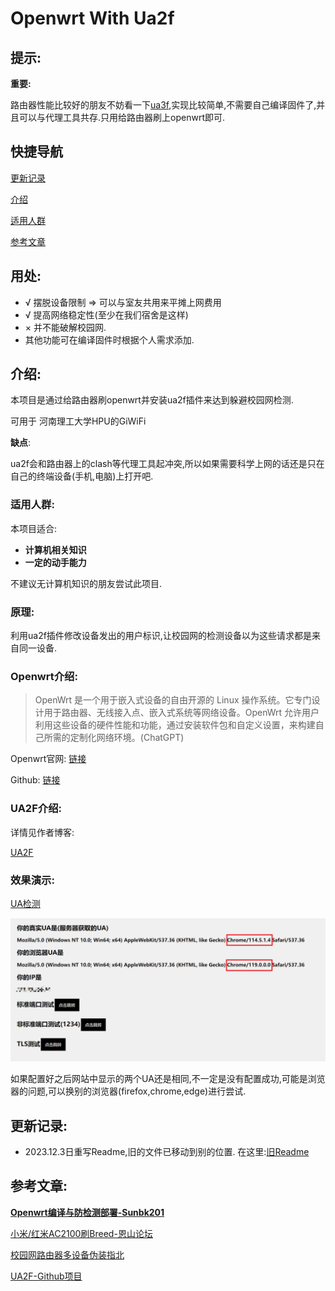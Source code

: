 # Openwrt With Ua2f

## 提示:
**重要:**

路由器性能比较好的朋友不妨看一下[ua3f](https://github.com/SunBK201/UA3F),实现比较简单,不需要自己编译固件了,并且可以与代理工具共存.只用给路由器刷上openwrt即可.


## 快捷导航

[更新记录](#更新记录)

[介绍](#介绍)

[适用人群](#适用人群)

[参考文章](#参考文章)

## 用处:

- √ 摆脱设备限制 => 可以与室友共用来平摊上网费用
- √ 提高网络稳定性(至少在我们宿舍是这样)
- × 并不能破解校园网.
- 其他功能可在编译固件时根据个人需求添加.


## 介绍:

本项目是通过给路由器刷openwrt并安装ua2f插件来达到躲避校园网检测.

可用于 河南理工大学HPU的GiWiFi

**缺点**:

ua2f会和路由器上的clash等代理工具起冲突,所以如果需要科学上网的话还是只在自己的终端设备(手机,电脑)上打开吧.

### 适用人群:

本项目适合:

- **计算机相关知识**
- **一定的动手能力**

不建议无计算机知识的朋友尝试此项目.

### 原理:

利用ua2f插件修改设备发出的用户标识,让校园网的检测设备以为这些请求都是来自同一设备.



### Openwrt介绍:

>OpenWrt 是一个用于嵌入式设备的自由开源的 Linux 操作系统。它专门设计用于路由器、无线接入点、嵌入式系统等网络设备。OpenWrt 允许用户利用这些设备的硬件性能和功能，通过安装软件包和自定义设置，来构建自己所需的定制化网络环境。(ChatGPT)

Openwrt官网: [链接](https://openwrt.org/)

Github: [链接](https://github.com/openwrt/openwrt)

### UA2F介绍:

详情见作者博客:

[UA2F](https://learningman.top/archives/304)

### 效果演示:

[UA检测](http://ua.233996.xyz/)

![image-20231203225707377](assets/image-20231203225707377.png "最新版支持自定义UA")

如果配置好之后网站中显示的两个UA还是相同,不一定是没有配置成功,可能是浏览器的问题,可以换别的浏览器(firefox,chrome,edge)进行尝试.

## 更新记录:

- 2023.12.3日重写Readme,旧的文件已移动到别的位置.
    在这里:[旧Readme](./file/README(old).md)



## 参考文章:



[**Openwrt编译与防检测部署-Sunbk201**](https://sunbk201public.notion.site/sunbk201public/OpenWrt-f59ae1a76741486092c27bc24dbadc59)

[小米/红米AC2100刷Breed-恩山论坛](https://www.right.com.cn/forum/forum.php?mod=viewthread&tid=4066963&highlight=%CB%A2breed)

[校园网路由器多设备伪装指北](https://learningman.top/archives/304) 

[UA2F-Github项目](https://github.com/Zxilly/UA2F)

